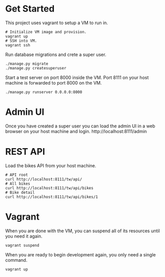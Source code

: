 # Get Started
This project uses vagrant to setup a VM to run in.
	
	# Initialize VM image and provision.
    vagrant up
    # SSH into VM.
    vagrant ssh

Run database migrations and crete a super user.

    ./manage.py migrate
    ./manage.py createsuperuser

Start a test server on port 8000 inside the VM. Port 8111 on your host machine is forwarded to port 8000 on the VM.

    ./manage.py runserver 0.0.0.0:8000


# Admin UI

Once you have created a super user you can load the admin UI in a web browser on your host machine and login. http://localhost:8111/admin


# REST API

Load the bikes API from your host machine.

    # API root
    curl http://localhost:8111/tw/api/
	# All bikes
    curl http://localhost:8111/tw/api/bikes
    # Bike detail
    curl http://localhost:8111/tw/api/bikes/1


# Vagrant

When you are done with the VM, you can suspend all of its resources until you need it again.

    vagrant suspend

When you are ready to begin development again, you only need a single command.

    vagrant up
